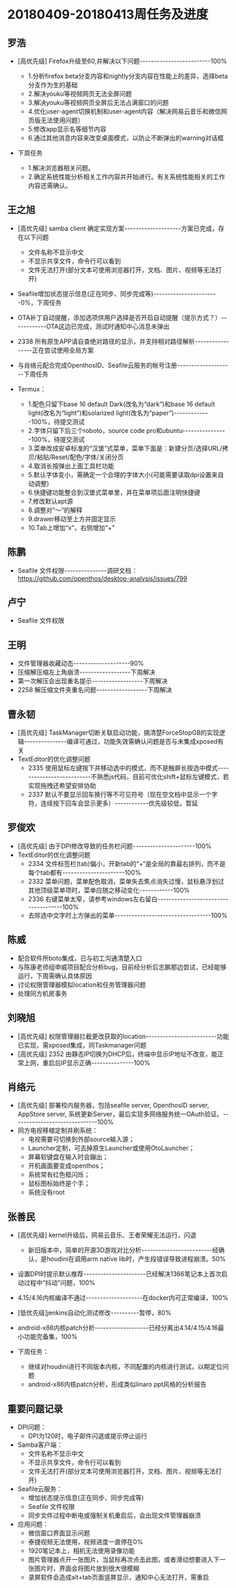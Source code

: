 # 20180409-20180413周任务及进度

## 罗浩
- [高优先级] Firefox升级至60,并解决以下问题-------------------------100%
   - 1.分析firefox beta分支内容和nightly分支内容在性能上的差异，选择beta分支作为生的基础
   - 2.解决youku等视频网页无法全屏问题
   - 3.解决youku等视频网页全屏后无法占满窗口的问题
   - 4.优化user-agent切换机制和user-agent内容（解决网易云音乐和微信网页版无法使用问题）
   - 5.修改app显示名等细节内容
   - 6.通过其他消息内容来改变桌面模式，以防止不断弹出的warning对话框
  
- 下周任务
   - 1.解决浏览器相关问题。
   - 2.确定系统性能分析相关工作内容并开始进行。有关系统性能相关的工作内容还需确认。

## 王之旭
- [高优先级] samba client 确定实现方案--------------------方案已完成，存在以下问题
   - 文件名称不显示中文
   - 不显示共享文件，命令行可以看到
   - 文件无法打开(部分文本可使用浏览器打开，文档、图片、视频等无法打开)
- Seafile增加状态提示信息(正在同步、同步完成等)-----------------------0%，下周任务
- OTA补丁自动提醒，添加选项供用户选择是否开启自动提醒（提示方式？）------------OTA这边已完成，测试时通知中心消息未弹出
- 2338 所有原生APP请自查绝对路径的显示，并支持相对路径解析-----------------正在尝试使用全局方案
- 与肖络元配合完成OpenthosID、Seafile云服务的帐号注册--------------------下周任务

- Termux：
   - 1.配色只留下base 16 default Dark(改名为“dark”)和base 16 default light(改名为“light”)和solarized light(改名为“paper”)-------------100%，待提交测试
   - 2.字体只留下后三个roboto，source code pro和ubuntu----------------100%，待提交测试
   - 3.菜单改成安卓标准的“汉堡”式菜单，菜单下面是：新建分页/选择URL/拷贝/粘贴/Reset/配色/字体/关闭分页
   - 4.取消长按弹出上面工具栏功能
   - 5.默认字体变小，需确定一个合理的字体大小(可能需要读取dpi设置来自动调整)
   - 6.快捷键功能整合到汉堡式菜单里，并在菜单项后面注明快捷键
   - 7.修改默认apt源
   - 8.调整对“～”的解释
   - 9.drawer移动至上方并固定显示
   - 10.Tab上增加“x”，右侧增加“+”

## 陈鹏
- Seafile 文件权限---------------调研文档：https://github.com/openthos/desktop-analysis/issues/799

## 卢宁
- Seafile 文件权限

## 王明
- 文件管理器收藏动态--------------------90%
- 压缩解压缩左上角崩溃------------------下周解决
- 第一次解压会出现重名提示------------------下周解决
- 2258 解压缩文件夹重名问题------------------下周解决

## 曹永韧
- [高优先级] TaskManager切断关联启动功能，搞清楚ForceStopGB的实现逻辑---------------编译可通过，功能失效需确认问题是否与未集成xposed有关
- TextEditor的优化调整问题
   - 2335 使用鼠标左键按下并移动选中的模式，而不是触屏长按选中模式--------------------------不熟悉js代码，目前可优化shift+鼠标左键模式，若实现拖拽还希望安排协助
   - 2337 默认不要显示回车换行等不可见符号（现在空文档中显示一个字符，连续按下回车会显示更多）------------优先级较低，暂延

## 罗俊欢
- [高优先级] 由于DPI修改导致的任务栏问题----------------------100%
- TextEditor的优化调整问题
   - 2334 文件标签栏(tab)偏小，开新tab的“+“是全局的靠最右排列，而不是每个tab都有----------------------100%
   - 2332 菜单问题，菜单配色取消，菜单失去焦点消失过慢，鼠标悬浮划过其他顶级菜单项时，菜单应随之移动变化------------100%
   - 2336 右键菜单太窄，请参考windows左右留白-------------------------------------100%
   - 去除选中文字时上方弹出的菜单----------------------------------100%

## 陈威
- 配合软件所boto集成，已与初工沟通清楚入口
- 与陈康老师组申威项目配合分析bug，目前经分析后志鹏那边尝试，已经能够运行，下周需确认具体原因
- 讨论权限管理器模拟location和任务管理器问题
- 处理同方机房事务

## 刘晓旭
- [高优先级] 权限管理器拦截更改获取的location-------------------------功能已实现，需xposed集成，同Taskmanager问题
- [高优先级] 2352 由静态IP切换为DHCP后，终端中显示IP地址不改变，能正常上网，重启后IP显示正确---------------100%

## 肖络元
- [高优先级] 部署校内服务器，包括seafile server, OpenthosID server, AppStore server, 系统更新Server，最后实现多网络服务统一OAuth验证。------------------------------100%
- 同方电视移植定制并刷系统：
   - 电视需要可切换到外部source输入源；
   - Launcher定制，可去掉原生Launcher或使用OtoLauncher；
   - 屏幕软键盘在输入时会蹦出；
   - 开机画面要变成openthos；
   - 系统常有红色框闪烁；
   - 鼠标图标始终是个手；
   - 系统没有root

## 张善民
- [高优先级] kernel升级后，网易云音乐、王者荣耀无法运行，闪退
   - 新旧版本中，简单的开源3D游戏对比分析-------------------------经确认，是houdini在调用arm native lib时，产生段错误导致进程崩溃。50%
- 设置DPI时提示默认推荐----------------------已经解决1366笔记本上首次启动过程中“抖动”问题，100%
- 4.15/4.16内核编译不通过--------------------在docker内可正常编译，100%
- [低优先级]jenkins自动化测试修改----------暂停，80%
- android-x86内核patch分析-------------------已经分离出4.14/4.15/4.16最小功能完备集，100%

- 下周任务：
   - 继续对houdini进行不同版本内核，不同配置的内核进行测试，以期定位问题
   - android-x86内核patch分析，形成类似linaro ppt风格的分析报告

## 重要问题记录
- DPI问题：
   - DPI为120时，电子邮件闪退或提示停止运行
- Samba客户端：
   - 文件名称不显示中文
   - 不显示共享文件，命令行可以看到
   - 文件无法打开(部分文本可使用浏览器打开，文档、图片、视频等无法打开)
- Seafile云服务：
   - 增加状态提示信息(正在同步、同步完成等)
   - Seafile 文件权限
   - 同步文件过程中断电或强制关机重启后，会出现文件管理器崩溃
- 应用问题：
   - 微信窗口界面显示问题
   - 泰捷视频无法使用，视频进度一直停在0%
   - 1920笔记本上，相机无法使用录像功能
   - 图片管理器点开一张图片，当鼠标再次点击此图，或者滑动想要进入下一张图片时，界面会将图片放到很大很模糊
   - 录屏软件会造成alt+tab页面竖屏显示，通知中心无法打开，需重启
